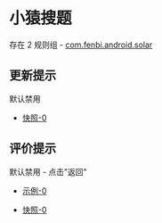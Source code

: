 # 小猿搜题

存在 2 规则组 - [com.fenbi.android.solar](/src/apps/com.fenbi.android.solar.ts)

## 更新提示

默认禁用

- [快照-0](https://i.gkd.li/import/13246056)

## 评价提示

默认禁用 - 点击"返回"

- [示例-0](https://m.gkd.li/57941037/7864769f-542c-4f76-8b90-4d030b53651b)

- [快照-0](https://i.gkd.li/import/14136539)
